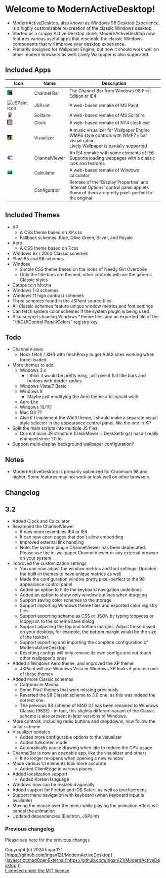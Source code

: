 # Welcome to ModernActiveDesktop!
* ModernActiveDesktop, also known as Windows 98 Desktop Experience, is a highly customizable re-creation of the classic Windows desktop.
* Started as a crappy Active Desktop clone, ModernActiveDesktop now features various useful apps that resemble the classic Windows components that will improve your desktop experience.
* Primarily designed for Wallpaper Engine, but now it should work well on other modern browsers as well. Lively Wallpaper is also supported.

## Included Apps
|Icon|Name|Description|
|---|---|---|
|![Channel Bar Icon](../images/mad16.png)|Channel Bar|The Channel Bar from Windows 98 First Edition or IE4|
|<img src="../apps/jspaint/favicon.ico" width="16" alt="JSPaint Icon">|JSPaint|A web-based remake of MS Paint|
|![Solitaire Icon](../apps/solitaire/icon.png)|Solitaire|A web-based remake of MS Solitaire|
|<img src="../apps/clock/icon.png" width="16" alt="Clock Icon">|Clock|A web-based remake of NT4 clock.exe|
|![Visualizer Icon](../apps/visualizer/icon.png)|Visualizer|A music visualizer for Wallpaper Engine<br>WMP6 style controls with WMP7+ bar visualization<br>Lively Wallpaper is partially supported|
|![ChannelViewer Icon](../apps/channelviewer/images/icon.png)|ChannelViewer|An IE4 remake with some elements of IE6<br>Supports loading webpages with a classic look and features|
|![Calculator Icon](../apps/calc/icon.png)|Calculator|A web-based remake of Windows calculator|
||Configurator|Remake of the 'Display Properties' and 'Internet Options' control panel applets<br>Some of them are pretty pixel-perfect to the original|

## Included Themes
* XP
    * A CSS theme based on XP.css
    * Fallback schemes: Blue, Olive Green, Silver, and Royale
* Aero
    * A CSS theme based on 7.css
* Windows 9x / 2000 Classic schemes
* Plus! 95 and 98 schemes
* Windose
    * Simple CSS theme based on the looks of Needy Girl Overdose
    * Only the title bars are themed; other controls will use the generic Classic styles
* Catppuccin Mocha
* Windows 1-3 schemes
* Windows 11 high contrast schemes
* Three schemes found in the JSPaint source files
* All Classic schemes feature unique window metrics and font settings
* Can fetch system color schemes if the system plugin is being used
* Also supports loading Windows *.theme files and an exported file of the "HKCU\Control Panel\Colors" registry key

## Todo
* ChannelViewer
    * Hook fetch / XHR with fetchProxy to get AJAX sites working when force-loaded
* More themes to add
    * Windows 3.x
        * I think it would be pretty easy, just give it flat title bars and buttons with border-radius
    * Windows Vista/7 Basic
    * Windows 8
        * Maybe just modifying the Aero theme a bit would work
    * Aero Lite
    * Windows 10/11?
    * Mac OS 7?
    * Also if I implement the Win3 theme, I should make a separate visual style selector in the appearance control panel, like the one in XP
* Split the main scripts into multiple JS files
    * Current main JS structure (DeskMover + DeskSettings) hasn't really changed since 1.0 lol
* Support multi-display background wallpaper configuration?

## Notes
* ModernActiveDesktop is primarily optimized for Chromium 98 and higher. Some features may not work or look well on other browsers.

## Changelog

## 3.2
* Added Clock and Calculator
* Revamped the ChannelViewer
    * It now more resembles IE4 or IE6
    * It can now open pages that don't allow embedding
    * Improved external link handling
    * Note: the system plugin ChannelViewer has been deprecated. Please use the in-wallpaper ChannelViewer or any external browser on your system
* Improved the customization settings
    * You can now adjust the window metrics and font settings. Updated the built-in themes to have unique metrics as well
    * Made the configuration window pretty pixel-perfect to the 98 appearance control panel
    * Added an option to hide the keyboard navigation underlines
    * Added an option to show only window outlines when dragging
    * Support saving color schemes to the storage
    * Support importing Windows theme files and exported color registry files
    * Support exporting scheme as CSS or JSON by typing !copycss or !copyjson to the scheme save dialog
    * Support adjusting the top and bottom margins. Adjust these based on your desktop, for example, the bottom margin would be the size of the taskbar.
    * Support exporting and importing the complete configuration of ModernActiveDesktop
    * Resetting configs will only remove its own configs and not touch other wallpaper's ones
* Added a Windows Aero theme, and improved the XP theme
    * JSPaint will use Windows Vista or Windows XP looks if you use one of these themes
* Added more Classic schemes
    * Catppuccin Mocha
    * Some Plus! themes that were missing previously
    * Reverted the 98 Classic scheme to 3.0 one, as this was indeed the correct one.
    * The previous 98 scheme of MAD 3.1 has been renamed to Windows Classic (98SE) - in fact, this slightly different variant of the Classic scheme is also present in later versions of Windows.
* More controls, including radio buttons and dropdowns, now follow the color scheme
* Visualizer updates
    * Added more configurable options to the visualizer
    * Added fullscreen mode
    * Automatically pause drawing when idle to reduce the CPU usage
* ChannelBar is now an openable app, like the visualizer and others
    * It no longer re-opens when opening a new window
* Made various UI elements look more accurate
    * Added ClientEdge in various places
* Added localization support
    * Added Korean language
* Windows now can be resized diagonally
* Added support for Firefox and iOS Safari, as well as touchscreens
* Support menu navigation with keyboard (when keyboard input is available)
* Moving the mouse over the menu while playing the animation effect will cancel the animation
* Updated dependencies (Electron, JSPaint)

### Previous changelog
Please see [here](?src=Updated.md&showbackbtn=1) for the previous changes

Copyright (c) 2024 Ingan121  
[https://github.com/Ingan121/ModernActiveDesktop](javascript:madOpenExternal('https://github.com/Ingan121/ModernActiveDesktop'))  
[Licensed under the MIT license](?src=../license.txt&showbackbtn=1)